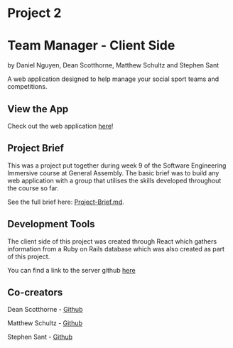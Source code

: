 # Project 2

# Team Manager - Client Side

by Daniel Nguyen, Dean Scotthorne, Matthew Schultz and Stephen Sant

A web application designed to help manage your social sport teams and competitions.

## View the App

Check out the web application [here](https://intense-harbor-51488.herokuapp.com/)!

## Project Brief

This was a project put together during week 9 of the Software Engineering Immersive course at General Assembly. The basic brief was to build any web application with a group that utilises the skills developed throughout the course so far.

See the full brief here: [Project-Brief.md](https://gist.github.com/wofockham/feb064103988a3d19b8d).

## Development Tools

The client side of this project was created through React which gathers information from a Ruby on Rails database which was also created as part of this project.

You can find a link to the server github [here](https://github.com/cheddachedda/team-manager-app-server)

## Co-creators

Dean Scotthorne - [Github](https://github.com/deanmsw)

Matthew Schultz - [Github](https://github.com/Schultzy9)

Stephen Sant - [Github](https://github.com/StephenSant)
